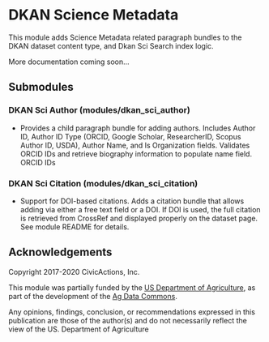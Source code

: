 # DKAN Science Metadata

This module adds Science Metadata related paragraph bundles to the DKAN dataset content type, and Dkan Sci Search index logic.

More documentation coming soon...

## Submodules

### DKAN Sci Author (modules/dkan_sci_author)

- Provides a child paragraph bundle for adding authors. Includes Author ID, Author ID Type (ORCID, Google Scholar, ResearcherID, Scopus Author ID, USDA), Author Name, and Is Organization fields. Validates ORCID IDs and retrieve biography information to populate name field. ORCID IDs

### DKAN Sci Citation (modules/dkan_sci_citation)

- Support for DOI-based citations. Adds a citation bundle that allows adding via either a free text field or a DOI. If DOI is used, the full citation is retrieved from CrossRef and displayed properly on the dataset page. See module README for details.

## Acknowledgements

Copyright 2017-2020 CivicActions, Inc.

This module was partially funded by the [US Department of Agriculture](https://usda.gov), as part of the development of the [Ag Data Commons](https://data.nal.usda.gov/).

Any opinions, findings, conclusion, or recommendations expressed in this publication are those of the author(s) and do not necessarily reflect the view of the US. Department of Agriculture

